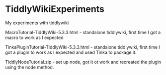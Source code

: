 # TiddlyWikiExperiments
My experiments with tiddlywiki


MacroTutorial-TiddlyWiki-5.3.3.html - standalone tiddlywiki, first time I got a macro to work as I expected

TinkaPluginTutorial-TiddlyWiki-5.3.3.html - standalone tiddlywiki, first time I got a plugin to work as I expected and used Tinka to package it.

TiddlyNodeTutorial.zip - set up node, got it ot work and recreated the plugin using the node method.
